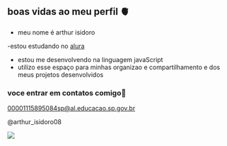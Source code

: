 ## boas vidas ao meu perfil 🫀 

- meu nome é arthur isidoro

-estou estudando no [alura](https:/www.alura.com.br)
- estou me desenvolvendo na linguagem javaScript
- utilizo esse espaço para minhas organizao e compartilhamento e dos meus projetos desenvolvidos

### voce entrar em contatos comigo📧
00001115895084sp@al.educacao.sp.gov.br

@arthur_isidoro08

![](https://media1.tenor.com/m/XlzVCeCUYLIAAAAd/dog-smile-shyboos.gif)

